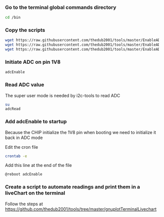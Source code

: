 ### Go to the  terminal global commands directory 

```bash
cd /bin
```
### Copy the scripts

```bash
wget https://raw.githubusercontent.com/thedub2001/tools/master/EnableADCReadOnCHIP/adcEnable
wget https://raw.githubusercontent.com/thedub2001/tools/master/EnableADCReadOnCHIP/adcRead
wget https://raw.githubusercontent.com/thedub2001/tools/master/EnableADCReadOnCHIP/adcReset
```
### Initiate ADC on pin 1V8 

```bash
adcEnable
```
### Read ADC value
The super user mode is needed by i2c-tools to read ADC 
```bash
su
adcRead
```

### Add adcEnable to startup
Because the CHIP initialize the 1V8 pin when booting we need to initialize it back in ADC mode

Edit the cron file
```bash
crontab -e
```
Add this line at the end of the file
```bash
@reboot adcEnable
```
### Create a script to automate readings and print them in a liveChart on the terminal
Follow the steps at
https://github.com/thedub2001/tools/tree/master/gnuplotTerminalLivechart
